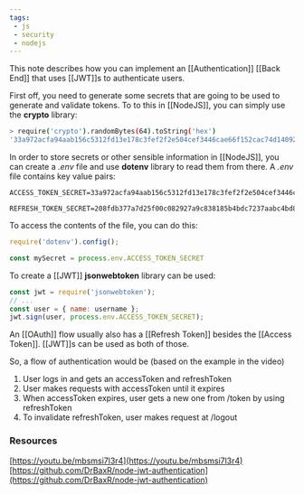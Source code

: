 ```yaml
---
tags:
 - js
 - security
 - nodejs
---
```


This note describes how you can implement an [[Authentication]] [[Back End]] that uses [[JWT]]s to authenticate users.

First off, you need to generate some secrets that are going to be used to generate and validate tokens. To to this in [[NodeJS]], you can simply use the **crypto** library:

```sh
> require('crypto').randomBytes(64).toString('hex')
'33a972acfa94aab156c5312fd13e178c3fef2f2e504cef3446cae66f152cac74d1409210c2ec11f74f47ac3a7aa79977afbeaf0aa7bd499c97c6a878e879174f'
```

In order to store secrets or other sensible information in [[NodeJS]], you can create a _.env_ file and use **dotenv** library to read them from there. A _.env_ file contains key value pairs:

```
ACCESS_TOKEN_SECRET=33a972acfa94aab156c5312fd13e178c3fef2f2e504cef3446cae66f152cac74d1409210c2ec11f74f47ac3a7aa79977afbeaf0aa7bd499c97c6a878e879174f

REFRESH_TOKEN_SECRET=208fdb377a7d25f00c082927a9c838185b4bdc7237aabc4bd81e2b5067f7f602dff56aadcfe3a8d6383b3e2ee267732d528a3336e5bf149c3ccaf67490a70f92
```

To access the contents of the file, you can do this:

```js
require('dotenv').config();

const mySecret = process.env.ACCESS_TOKEN_SECRET
```

To create a [[JWT]] **jsonwebtoken** library can be used:

```js
const jwt = require('jsonwebtoken');
// ...
const user = { name: username };
jwt.sign(user, process.env.ACCESS_TOKEN_SECRET);
```

An [[OAuth]] flow usually also has a [[Refresh Token]] besides the [[Access Token]]. [[JWT]]s can be used as both of those.

So, a flow of authentication would be (based on the example in the video)
1.  User logs in and gets an accessToken and refreshToken
2.  User makes requests with accessToken until it expires
3.  When accessToken expires, user gets a new one from /token by using refreshToken
4.  To invalidate refreshToken, user makes request at /logout

### Resources
[https://youtu.be/mbsmsi7l3r4](https://youtu.be/mbsmsi7l3r4)
[https://github.com/DrBaxR/node-jwt-authentication](https://github.com/DrBaxR/node-jwt-authentication)